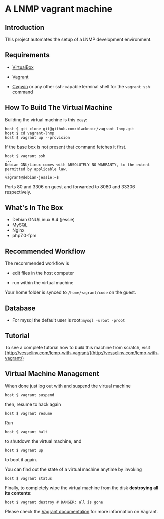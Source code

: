 # A LNMP vagrant machine

## Introduction

This project automates the setup of a LNMP development environment.

## Requirements

* [VirtualBox](https://www.virtualbox.org)

* [Vagrant](http://vagrantup.com)

* [Cygwin](https://www.cygwin.com/) or any other ssh-capable terminal shell for the `vagrant ssh` command

## How To Build The Virtual Machine

Building the virtual machine is this easy:

    host $ git clone git@github.com:blacknoir/vagrant-lnmp.git
    host $ cd vagrant-lnmp
    host $ vagrant up --provision

If the base box is not present that command fetches it first.

    host $ vagrant ssh
    ...
    Debian GNU/Linux comes with ABSOLUTELY NO WARRANTY, to the extent permitted by applicable law.
    ...
    vagrant@debian-jessie:~$

Ports 80 and 3306 on guest and forwarded to 8080 and 33306 respectively.

## What's In The Box

* Debian GNU/Linux 8.4 (jessie)
* MySQL
* Nginx
* php7.0-fpm

## Recommended Workflow

The recommended workflow is

* edit files in the host computer

* run within the virtual machine

Your home folder is synced to `/home/vagrant/code` on the guest.

## Database
* For mysql the default user is root: `mysql -uroot -proot`

## Tutorial

To see a complete tutorial how to build this machine from scratch, visit [http://vesselinv.com/lemp-with-vagrant/](http://vesselinv.com/lemp-with-vagrant/)

## Virtual Machine Management

When done just log out with and suspend the virtual machine

    host $ vagrant suspend

then, resume to hack again

    host $ vagrant resume

Run

    host $ vagrant halt

to shutdown the virtual machine, and

    host $ vagrant up

to boot it again.

You can find out the state of a virtual machine anytime by invoking

    host $ vagrant status

Finally, to completely wipe the virtual machine from the disk **destroying all its contents**:

    host $ vagrant destroy # DANGER: all is gone

Please check the [Vagrant documentation](http://docs.vagrantup.com/v2/) for more information on Vagrant.
